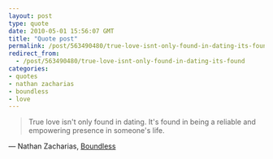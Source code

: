 ```yaml
---
layout: post
type: quote
date: 2010-05-01 15:56:07 GMT
title: "Quote post"
permalink: /post/563490480/true-love-isnt-only-found-in-dating-its-found
redirect_from: 
  - /post/563490480/true-love-isnt-only-found-in-dating-its-found
categories:
- quotes
- nathan zacharias
- boundless
- love
---
```

<blockquote>True love isn't only found in dating. It's found in being a reliable and empowering presence in someone's life.</blockquote>

 — Nathan Zacharias, <a href="http://www.boundlessline.org/2010/04/love-is-all-around.html">Boundless</a>